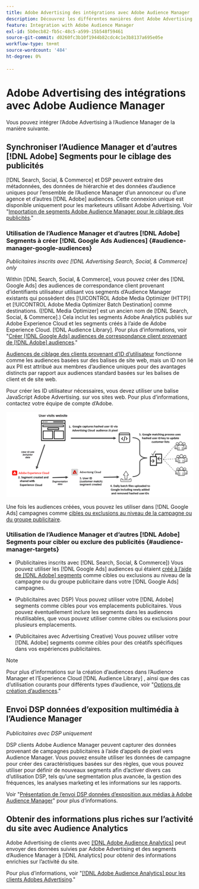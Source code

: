 ```yaml
---
title: Adobe Advertising des intégrations avec Adobe Audience Manager
description: Découvrez les différentes manières dont Adobe Advertising peut échanger des données avec Adobe Audience Manager.
feature: Integration with Adobe Audience Manager
exl-id: 5b0ecb82-fb5c-48c5-a599-15b548f59461
source-git-commit: d0260fc3b10f1944b82cdc4c1e3b8137a695e05e
workflow-type: tm+mt
source-wordcount: '484'
ht-degree: 0%

---
```


# Adobe Advertising des intégrations avec Adobe Audience Manager

Vous pouvez intégrer l’Adobe Advertising à l’Audience Manager de la manière suivante.

## Synchroniser l’Audience Manager et d’autres [!DNL Adobe] Segments pour le ciblage des publicités

[!DNL Search, Social, & Commerce] et DSP peuvent extraire des métadonnées, des données de hiérarchie et des données d’audience uniques pour l’ensemble de l’Audience Manager d’un annonceur ou d’une agence et d’autres [!DNL Adobe] audiences. Cette connexion unique est disponible uniquement pour les marketeurs utilisant Adobe Advertising. Voir &quot;[Importation de segments Adobe Audience Manager pour le ciblage des publicités](/help/integrations/audience-manager/import-audiences.md).&quot;

### Utilisation de l’Audience Manager et d’autres [!DNL Adobe] Segments à créer [!DNL Google Ads Audiences] {#audience-manager-google-audiences}

*Publicitaires inscrits avec [!DNL Advertising Search, Social, & Commerce] only*

Within [!DNL Search, Social, & Commerce], vous pouvez créer des [!DNL Google Ads] des audiences de correspondance client provenant d’identifiants utilisateur utilisant vos segments d’Audience Manager existants qui possèdent des [!UICONTROL Adobe Media Optimizer (HTTP)] et [!UICONTROL Adobe Media Optimizer Batch Destination] comme destinations. ([!DNL Media Optimizer] est un ancien nom de [!DNL Search, Social, & Commerce].) Cela inclut les segments Adobe Analytics publiés sur Adobe Experience Cloud et les segments créés à l’aide de Adobe Experience Cloud. [!DNL Audience Library]. Pour plus d’informations, voir &quot;[Créer [!DNL Google Ads] audiences de correspondance client provenant de [!DNL Adobe] audiences](/help/search-social-commerce/campaign-management/campaigns/google-audience-from-adobe-audience.md).&quot;

[Audiences de ciblage des clients provenant d’ID d’utilisateur](https://support.google.com/google-ads/answer/9199250) fonctionne comme les audiences basées sur des balises de site web, mais un ID non lié aux PII est attribué aux membres d’audience uniques pour des avantages distincts par rapport aux audiences standard basées sur les balises de client et de site web.

Pour créer les ID utilisateur nécessaires, vous devez utiliser une balise JavaScript Adobe Advertising. <!-- with a user ID parameter -->sur vos sites web. Pour plus d’informations, contactez votre équipe de compte d’Adobe.

![processus de création de segments](/help/integrations/assets/ad_search_user_id_pic.png)

Une fois les audiences créées, vous pouvez les utiliser dans [!DNL Google Ads] campagnes comme [cibles ou exclusions au niveau de la campagne ou du groupe publicitaire](#audience-manager-targets).

### Utilisation de l’Audience Manager et d’autres [!DNL Adobe] Segments pour cibler ou exclure des publicités {#audience-manager-targets}

* (Publicitaires inscrits avec [!DNL Search, Social, & Commerce]) Vous pouvez utiliser les [!DNL Google Ads] audiences qui étaient [créé à l’aide de [!DNL Adobe] segments](#audience-manager-google-audiences) comme cibles ou exclusions au niveau de la campagne ou du groupe publicitaire dans votre [!DNL Google Ads] campagnes.

* (Publicitaires avec DSP) Vous pouvez utiliser votre [!DNL Adobe] segments comme cibles pour vos emplacements publicitaires. Vous pouvez éventuellement inclure les segments dans les audiences réutilisables, que vous pouvez utiliser comme cibles ou exclusions pour plusieurs emplacements.

* (Publicitaires avec Advertising Creative) Vous pouvez utiliser votre [!DNL Adobe] segments comme cibles pour des créatifs spécifiques dans vos expériences publicitaires.

>[!NOTE]
>
>Pour plus d’informations sur la création d’audiences dans l’Audience Manager et l’Experience Cloud [!DNL Audience Library] , ainsi que des cas d’utilisation courants pour différents types d’audience, voir &quot;[Options de création d’audiences](https://experienceleague.adobe.com/docs/experience-cloud-kcs/kbarticles/KA-16471.html).&quot;

## Envoi DSP données d’exposition multimédia à l’Audience Manager

*Publicitaires avec DSP uniquement*

DSP clients Adobe Audience Manager peuvent capturer des données provenant de campagnes publicitaires à l’aide d’appels de pixel vers Audience Manager. Vous pouvez ensuite utiliser les données de campagne pour créer des caractéristiques basées sur des règles, que vous pouvez utiliser pour définir de nouveaux segments afin d’activer divers cas d’utilisation DSP, tels qu’une segmentation plus avancée, la gestion des fréquences, les analyses marketing et les informations sur les rapports.

Voir &quot;[Présentation de l’envoi DSP données d’exposition aux médias à Adobe Audience Manager](/help/integrations/audience-manager/media-data-integration/overview.md)&quot; pour plus d’informations.

## Obtenir des informations plus riches sur l’activité du site avec Audience Analytics

Adobe Advertising de clients avec [[!DNL Adobe Audience Analytics]](https://experienceleague.adobe.com/docs/analytics/integration/audience-analytics/mc-audiences-aam.html) peut envoyer des données suivies par Adobe Advertising et des segments d’Audience Manager à [!DNL Analytics] pour obtenir des informations enrichies sur l’activité du site.

Pour plus d’informations, voir &quot;[[!DNL Adobe Audience Analytics] pour les clients Adobes Advertising](/help/integrations/audience-manager/audience-analytics.md).&quot;
